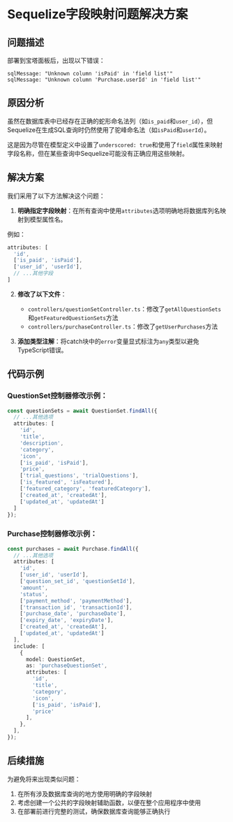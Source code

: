 # Sequelize字段映射问题解决方案

## 问题描述

部署到宝塔面板后，出现以下错误：

```
sqlMessage: "Unknown column 'isPaid' in 'field list'"
sqlMessage: "Unknown column 'Purchase.userId' in 'field list'"
```

## 原因分析

虽然在数据库表中已经存在正确的蛇形命名法列（如`is_paid`和`user_id`），但Sequelize在生成SQL查询时仍然使用了驼峰命名法（如`isPaid`和`userId`）。

这是因为尽管在模型定义中设置了`underscored: true`和使用了`field`属性来映射字段名称，但在某些查询中Sequelize可能没有正确应用这些映射。

## 解决方案

我们采用了以下方法解决这个问题：

1. **明确指定字段映射**：在所有查询中使用`attributes`选项明确地将数据库列名映射到模型属性名。

例如：
```typescript
attributes: [
  'id',
  ['is_paid', 'isPaid'],
  ['user_id', 'userId'],
  // ...其他字段
]
```

2. **修改了以下文件**：
   - `controllers/questionSetController.ts`：修改了`getAllQuestionSets`和`getFeaturedQuestionSets`方法
   - `controllers/purchaseController.ts`：修改了`getUserPurchases`方法

3. **添加类型注解**：将catch块中的`error`变量显式标注为`any`类型以避免TypeScript错误。

## 代码示例

### QuestionSet控制器修改示例：

```typescript
const questionSets = await QuestionSet.findAll({
  // ...其他选项
  attributes: [
    'id',
    'title',
    'description',
    'category',
    'icon',
    ['is_paid', 'isPaid'],
    'price',
    ['trial_questions', 'trialQuestions'],
    ['is_featured', 'isFeatured'],
    ['featured_category', 'featuredCategory'],
    ['created_at', 'createdAt'],
    ['updated_at', 'updatedAt']
  ]
});
```

### Purchase控制器修改示例：

```typescript
const purchases = await Purchase.findAll({
  // ...其他选项
  attributes: [
    'id',
    ['user_id', 'userId'],
    ['question_set_id', 'questionSetId'],
    'amount',
    'status',
    ['payment_method', 'paymentMethod'],
    ['transaction_id', 'transactionId'],
    ['purchase_date', 'purchaseDate'],
    ['expiry_date', 'expiryDate'],
    ['created_at', 'createdAt'],
    ['updated_at', 'updatedAt']
  ],
  include: [
    {
      model: QuestionSet,
      as: 'purchaseQuestionSet',
      attributes: [
        'id',
        'title',
        'category',
        'icon',
        ['is_paid', 'isPaid'],
        'price'
      ],
    },
  ],
});
```

## 后续措施

为避免将来出现类似问题：

1. 在所有涉及数据库查询的地方使用明确的字段映射
2. 考虑创建一个公共的字段映射辅助函数，以便在整个应用程序中使用
3. 在部署前进行完整的测试，确保数据库查询能够正确执行 